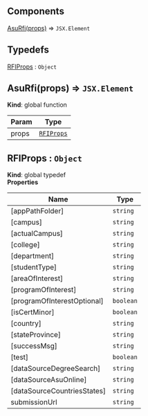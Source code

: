 ## Components

<dl>
<dt><a href="#AsuRfi">AsuRfi(props)</a> ⇒ <code>JSX.Element</code></dt>
<dd></dd>
</dl>

## Typedefs

<dl>
<dt><a href="#RFIProps">RFIProps</a> : <code>Object</code></dt>
<dd></dd>
</dl>

<a name="AsuRfi"></a>

## AsuRfi(props) ⇒ <code>JSX.Element</code>
**Kind**: global function  

| Param | Type |
| --- | --- |
| props | [<code>RFIProps</code>](#RFIProps) | 

<a name="RFIProps"></a>

## RFIProps : <code>Object</code>
**Kind**: global typedef  
**Properties**

| Name | Type |
| --- | --- |
| [appPathFolder] | <code>string</code> | 
| [campus] | <code>string</code> | 
| [actualCampus] | <code>string</code> | 
| [college] | <code>string</code> | 
| [department] | <code>string</code> | 
| [studentType] | <code>string</code> | 
| [areaOfInterest] | <code>string</code> | 
| [programOfInterest] | <code>string</code> | 
| [programOfInterestOptional] | <code>boolean</code> | 
| [isCertMinor] | <code>boolean</code> | 
| [country] | <code>string</code> | 
| [stateProvince] | <code>string</code> | 
| [successMsg] | <code>string</code> | 
| [test] | <code>boolean</code> | 
| [dataSourceDegreeSearch] | <code>string</code> | 
| [dataSourceAsuOnline] | <code>string</code> | 
| [dataSourceCountriesStates] | <code>string</code> | 
| submissionUrl | <code>string</code> | 

